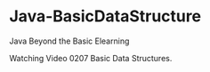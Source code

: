 # Java-BasicDataStructure
Java Beyond the Basic Elearning

Watching Video 0207 Basic Data Structures.
